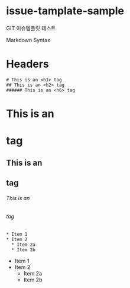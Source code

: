 # issue-tamplate-sample
GIT 이슈템플릿 테스트


Markdown Syntax
# Headers
```
# This is an <h1> tag
## This is an <h2> tag
###### This is an <h6> tag
```

# This is an <h1> tag
## This is an <h2> tag
###### This is an <h6> tag


```
* Item 1
* Item 2
  * Item 2a
  * Item 2b
```

* Item 1
* Item 2
  * Item 2a
  * Item 2b
